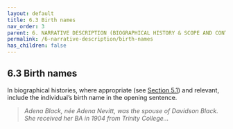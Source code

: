 ```yaml
---
layout: default
title: 6.3 Birth names
nav_order: 3
parent: 6. NARRATIVE DESCRIPTION (BIOGRAPHICAL HISTORY & SCOPE AND CONTENT)
permalink: /6-narrative-description/birth-names
has_children: false
---
```


## 6.3 Birth names

In biographical histories, where appropriate (see [Section 5.1](/UTARMS-style-guide/5-inclusive-language/gender-and-family)) and relevant, include the individual’s birth name in the opening sentence.

> *Adena Black, née Adena Nevitt, was the spouse of Davidson Black. She received her BA in 1904 from Trinity College...*